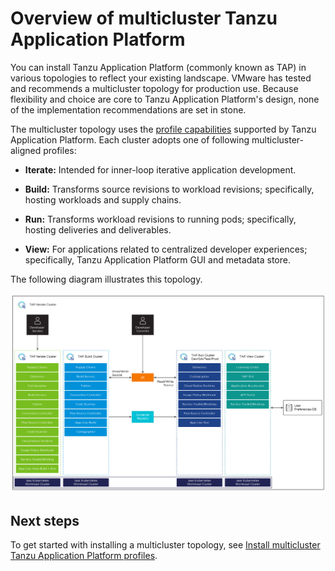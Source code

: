 # Overview of multicluster Tanzu Application Platform

You can install Tanzu Application Platform (commonly known as TAP) in various topologies to reflect your existing landscape. 
VMware has tested and recommends a multicluster topology for production use. 
Because flexibility and choice are core to Tanzu Application Platform's design, 
none of the implementation recommendations are set in stone.

The multicluster topology uses the [profile capabilities](../overview.md#profiles-and-packages) supported by Tanzu Application Platform. 
Each cluster adopts one of following multicluster-aligned profiles:

- **Iterate:** Intended for inner-loop iterative application development.

- **Build:** Transforms source revisions to workload revisions; specifically, hosting workloads and supply chains.
 
- **Run:** Transforms workload revisions to running pods; specifically, hosting deliveries and deliverables.

- **View:** For applications related to centralized developer experiences; specifically, Tanzu Application Platform GUI and metadata store.

The following diagram illustrates this topology.

![Diagram showing the multicluster topology that includes View, Build, and Run cluster.](../images/multicluster-diagram.jpg)

## Next steps

To get started with installing a multicluster topology, see [Install multicluster Tanzu Application Platform profiles](installing-multicluster.md).
